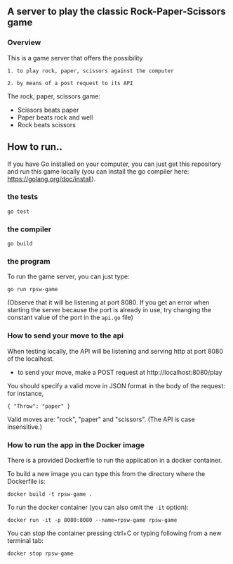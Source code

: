 ## A server to play the classic Rock-Paper-Scissors game

### Overview

This is a game server that offers the possibility

    1. to play rock, paper, scissors against the computer

    2. by means of a post request to its API

The rock, paper, scissors game:

- Scissors beats paper
- Paper beats rock and well
- Rock beats scissors

## How to run..

If you have Go installed on your computer, you can just get this repository and run this game locally (you can install the go compiler here: https://golang.org/doc/install).

###  the tests

`go test`

###  the compiler

`go build`

###  the program

To run the game server, you can just type:

`go run rpsw-game`

(Observe that it will be listening at port 8080. If you get an error when starting the server because the port is already in use, try changing the constant value of the port in the `api.go` file)

### How to send your move to the api

When testing locally, the API will be listening and serving http at port 8080 of the localhost.

- to send your move, make a POST request at http://localhost:8080/play

You should specify a valid move in JSON format in the body of the request: for instance,

`{
"Throw": "paper"
}`

Valid moves are: "rock", "paper" and "scissors". (The API is case insensitive.)

### How to run the app in the Docker image

There is a provided Dockerfile to run the application in a docker container.

To build a new image you can type this from the directory where the Dockerfile is:

`docker build -t rpsw-game .`

To run the docker container (you can also omit the `-it` option):

`docker run -it -p 8080:8080 --name=rpsw-game rpsw-game`

You can stop the container pressing ctrl+C or typing following from a new terminal tab:

`docker stop rpsw-game`
